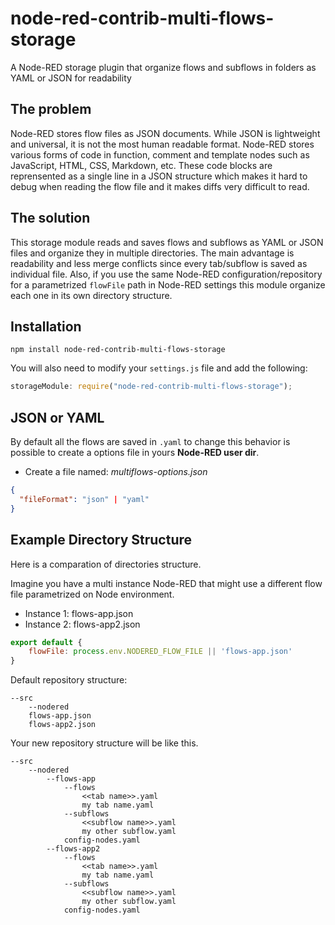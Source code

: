 # node-red-contrib-multi-flows-storage

A Node-RED storage plugin that organize flows and subflows in folders as YAML or JSON for readability

## The problem

Node-RED stores flow files as JSON documents.
While JSON is lightweight and universal, it is not the most human readable format.
Node-RED stores various forms of code in function, comment and template nodes such as JavaScript, HTML, CSS, Markdown, etc.
These code blocks are reprensented as a single line in a JSON structure which makes it hard to debug when reading the flow file and it makes diffs very difficult to read.

## The solution

This storage module reads and saves flows and subflows as YAML or JSON files and organize they in multiple directories.
The main advantage is readability and less merge conflicts since every tab/subflow is saved as individual file.
Also, if you use the same Node-RED configuration/repository for a parametrized `flowFile` path in Node-RED settings this module organize each one in its own directory structure.

## Installation

```
npm install node-red-contrib-multi-flows-storage
```

You will also need to modify your `settings.js` file and add the following:

```javascript
storageModule: require("node-red-contrib-multi-flows-storage");
```

## JSON or YAML

By default all the flows are saved in `.yaml` to change this behavior is possible to create a options file in yours **Node-RED user dir**.

- Create a file named: _multiflows-options.json_ 

```json
{
  "fileFormat": "json" | "yaml"
}
```

## Example Directory Structure

Here is a comparation of directories structure.

Imagine you have a multi instance Node-RED that might use a different flow file parametrized on Node environment.

* Instance 1: flows-app.json
* Instance 2: flows-app2.json

```js
export default {
    flowFile: process.env.NODERED_FLOW_FILE || 'flows-app.json'
}
```
Default repository structure:

```
--src
    --nodered
    flows-app.json
    flows-app2.json
```

Your new repository structure will be like this.

```
--src
    --nodered
        --flows-app
            --flows
                <<tab name>>.yaml    
                my tab name.yaml
            --subflows
                <<subflow name>>.yaml
                my other subflow.yaml
            config-nodes.yaml
        --flows-app2
            --flows
                <<tab name>>.yaml    
                my tab name.yaml
            --subflows
                <<subflow name>>.yaml
                my other subflow.yaml
            config-nodes.yaml
```
